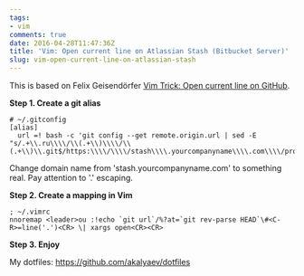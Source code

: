 ```yaml
---
tags:
- vim
comments: true
date: 2016-04-28T11:47:36Z
title: 'Vim: Open current line on Atlassian Stash (Bitbucket Server)'
slug: vim-open-current-line-on-atlassian-stash
---
```


This is based on Felix Geisendörfer [Vim Trick: Open current line on GitHub](http://felixge.de/2013/08/08/vim-trick-open-current-line-on-github.html).

<!--more-->

**Step 1. Create a git alias**

```
# ~/.gitconfig
[alias]
  url =! bash -c 'git config --get remote.origin.url | sed -E "s/.+\\.ru\\\\/\\(.+\\)\\\\/\\(.+\\)\\.git$/https:\\\\/\\\\/stash\\\\.yourcompanyname\\\\.com\\\\/projects\\\\/\\\\1\\\\/repos\\\\/\\\\2\\\\/browse/g"'
```

Change domain name from 'stash.yourcompanyname.com' to something real. Pay attention to '.' escaping.

**Step 2. Create a mapping in Vim**

```vim
; ~/.vimrc
nnoremap <leader>ou :!echo `git url`/%?at=`git rev-parse HEAD`\#<C-R>=line('.')<CR> \| xargs open<CR><CR>
```

**Step 3. Enjoy**

My dotfiles: https://github.com/akalyaev/dotfiles
